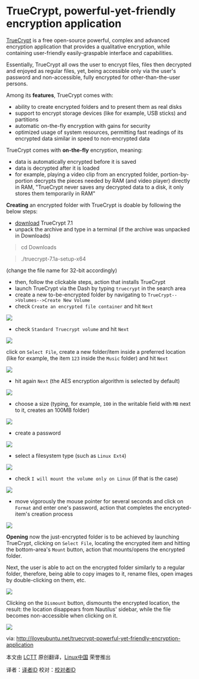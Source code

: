 TrueCrypt, powerful-yet-friendly encryption application
================================================================================
[TrueCrypt][1] is a free open-source powerful, complex and advanced encryption application that provides a qualitative encryption, while containing user-friendly easily-graspable interface and capabilities.

Essentially, TrueCrypt all
ows the user to encrypt files, files then decrypted and enjoyed as regular files, yet, being accessible only via the user's password and non-accessible, fully encrypted for other-than-the-user persons.

Among its **features**, TrueCrypt comes with:

- ability to create encrypted folders and to present them as real disks
- support to encrypt storage devices (like for example, USB sticks) and partitions
- automatic on-the-fly encryption with gains for security
- optimized usage of system resources, permitting fast readings of its encrypted data similar in speed to non-encrypted data

TrueCrypt comes with **on-the-fly** encryption, meaning:

- data is automatically encrypted before it is saved
- data is decrypted after it is loaded
- for example, playing a video clip from an encrypted folder, portion-by-portion decrypts the pieces needed by RAM (and video player) directly in RAM, "TrueCrypt never saves any decrypted data to a disk, it only stores them temporarily in RAM"

**Creating** an encrypted folder with TrueCrypt is doable by following the below steps:

- [download][2] TrueCrypt 7.1
- unpack the archive and type in a terminal (if the archive was unpacked in Downloads)

> cd Downloads

> ./truecrypt-7.1a-setup-x64

(change the file name for 32-bit accordingly) 

- then, follow the clickable steps, action that installs TrueCrypt
- launch TrueCrypt via the Dash by typing `truecrypt` in the search area
- create a new to-be-encrypted folder by navigating to `TrueCrypt-->Volumes-->Create New Volume`
- check `Create an encrypted file container` and hit `Next`

![](http://iloveubuntu.net/pictures_me/TrueCrypt%20create%20new%20volume.png)

- check `Standard Truecrypt volume` and hit `Next`

![](http://iloveubuntu.net/pictures_me/TrueCrypt%20standard%20truecrypt%20volume.png)

click on `Select File`, create a new folder/item inside a preferred location (like for example, the item `123` inside the `Music` folder) and hit `Next`

![](http://iloveubuntu.net/pictures_me/TrueCrypt%20volume%20location.png)

- hit again `Next` (the AES encryption algorithm is selected by default)

![](http://iloveubuntu.net/pictures_me/TrueCrypt%20aes.png)

- choose a size (typing, for example, `100` in the writable field with `MB` next to it, creates an 100MB folder)

![](http://iloveubuntu.net/pictures_me/TrueCrypt%20size%20mb.png)

- create a password

![](http://iloveubuntu.net/pictures_me/TrueCrypt%20password.png)

- select a filesystem type (such as `Linux Ext4`)

![](http://iloveubuntu.net/pictures_me/TrueCrypt%20ext4.png)

- check `I will mount the volume only on Linux` (if that is the case)

![](http://iloveubuntu.net/pictures_me/TrueCrypt%20mount%20linux.png)

- move vigorously the mouse pointer for several seconds and click on `Format` and enter one's password, action that completes the encrypted-item's creation process

![](http://iloveubuntu.net/pictures_me/TrueCrypt%20random%20pool.png)

**Opening** now the just-encrypted folder is to be achieved by launching TrueCrypt, clicking on `Select File`, locating the encrypted item and hitting the bottom-area's `Mount` button, action that mounts/opens the encrypted folder.

Next, the user is able to act on the encrypted folder similarly to a regular folder, therefore, being able to copy images to it, rename files, open images by double-clicking on them, etc.

![](http://iloveubuntu.net/pictures_me/TrueCrypt%20nautilus.png)

Clicking on the `Dismount` button, dismounts the encrypted location, the result: the location disappears from Nautilus' sidebar, while the file becomes non-accessible when clicking on it.

![](http://iloveubuntu.net/pictures_me/TrueCrypt%20dismount.png)


via: http://iloveubuntu.net/truecrypt-powerful-yet-friendly-encryption-application

本文由 [LCTT][] 原创翻译，[Linux中国][] 荣誉推出

译者：[译者ID][] 校对：[校对者ID][]

[LCTT]:https://github.com/LCTT/TranslateProject
[Linux中国]:http://linux.cn/portal.php
[译者ID]:http://linux.cn/space/译者ID
[校对者ID]:http://linux.cn/space/校对者ID

[1]:http://www.truecrypt.org/
[2]:http://www.truecrypt.org/downloads